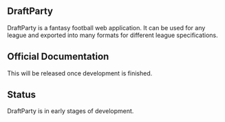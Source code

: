 ## DraftParty

DraftParty is a fantasy football web application. It can be used for any league and exported into many formats for different league specifications.

## Official Documentation

This will be released once development is finished.

## Status

DraftParty is in early stages of development.
